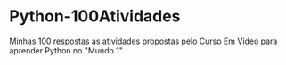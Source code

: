 # Python-100Atividades
 Minhas 100 respostas as atividades propostas pelo Curso Em Vídeo para aprender Python no "Mundo 1"
